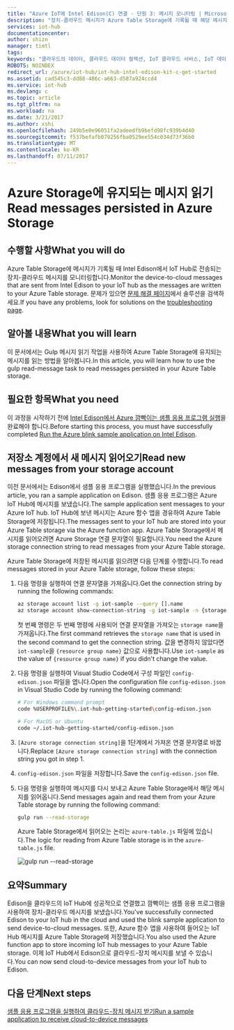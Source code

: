 ```yaml
---
title: "Azure IoT에 Intel Edison(C) 연결 - 단원 3: 메시지 모니터링 | Microsoft Docs"
description: "장치-클라우드 메시지가 Azure Table Storage에 기록될 때 해당 메시지를 모니터링합니다."
services: iot-hub
documentationcenter: 
author: shizn
manager: timtl
tags: 
keywords: "클라우드의 데이터, 클라우드 데이터 컬렉션, IoT 클라우드 서비스, IoT 데이터"
ROBOTS: NOINDEX
redirect_url: /azure/iot-hub/iot-hub-intel-edison-kit-c-get-started
ms.assetid: cad545c3-dd88-486c-a663-d587a924ccd4
ms.service: iot-hub
ms.devlang: c
ms.topic: article
ms.tgt_pltfrm: na
ms.workload: na
ms.date: 3/21/2017
ms.author: xshi
ms.openlocfilehash: 249b5e0e96051fa2adeedfb9befd98fc939b4d40
ms.sourcegitcommit: f537befafb079256fba0529ee554c034d73f36b0
ms.translationtype: MT
ms.contentlocale: ko-KR
ms.lasthandoff: 07/11/2017
---
```

# <a name="read-messages-persisted-in-azure-storage"></a><span data-ttu-id="62ecb-104">Azure Storage에 유지되는 메시지 읽기</span><span class="sxs-lookup"><span data-stu-id="62ecb-104">Read messages persisted in Azure Storage</span></span>
## <a name="what-you-will-do"></a><span data-ttu-id="62ecb-105">수행할 사항</span><span class="sxs-lookup"><span data-stu-id="62ecb-105">What you will do</span></span>
<span data-ttu-id="62ecb-106">Azure Table Storage에 메시지가 기록될 때 Intel Edison에서 IoT Hub로 전송되는 장치-클라우드 메시지를 모니터링합니다.</span><span class="sxs-lookup"><span data-stu-id="62ecb-106">Monitor the device-to-cloud messages that are sent from Intel Edison to your IoT hub as the messages are written to your Azure Table storage.</span></span> <span data-ttu-id="62ecb-107">문제가 있으면 [문제 해결 페이지][troubleshooting]에서 솔루션을 검색하세요.</span><span class="sxs-lookup"><span data-stu-id="62ecb-107">If you have any problems, look for solutions on the [troubleshooting page][troubleshooting].</span></span>

## <a name="what-you-will-learn"></a><span data-ttu-id="62ecb-108">알아볼 내용</span><span class="sxs-lookup"><span data-stu-id="62ecb-108">What you will learn</span></span>
<span data-ttu-id="62ecb-109">이 문서에서는 Gulp 메시지 읽기 작업을 사용하여 Azure Table Storage에 유지되는 메시지를 읽는 방법을 알아봅니다.</span><span class="sxs-lookup"><span data-stu-id="62ecb-109">In this article, you will learn how to use the gulp read-message task to read messages persisted in your Azure Table storage.</span></span>

## <a name="what-you-need"></a><span data-ttu-id="62ecb-110">필요한 항목</span><span class="sxs-lookup"><span data-stu-id="62ecb-110">What you need</span></span>
<span data-ttu-id="62ecb-111">이 과정을 시작하기 전에 [Intel Edison에서 Azure 깜빡이는 샘플 응용 프로그램 실행][run-the-azure-blink-sample-application-on-intel-edison]을 완료해야 합니다.</span><span class="sxs-lookup"><span data-stu-id="62ecb-111">Before starting this process, you must have successfully completed [Run the Azure blink sample application on Intel Edison][run-the-azure-blink-sample-application-on-intel-edison].</span></span>

## <a name="read-new-messages-from-your-storage-account"></a><span data-ttu-id="62ecb-112">저장소 계정에서 새 메시지 읽어오기</span><span class="sxs-lookup"><span data-stu-id="62ecb-112">Read new messages from your storage account</span></span>
<span data-ttu-id="62ecb-113">이전 문서에서는 Edison에서 샘플 응용 프로그램을 실행했습니다.</span><span class="sxs-lookup"><span data-stu-id="62ecb-113">In the previous article, you ran a sample application on Edison.</span></span> <span data-ttu-id="62ecb-114">샘플 응용 프로그램은 Azure IoT Hub에 메시지를 보냈습니다.</span><span class="sxs-lookup"><span data-stu-id="62ecb-114">The sample application sent messages to your Azure IoT hub.</span></span> <span data-ttu-id="62ecb-115">IoT Hub에 보낸 메시지는 Azure 함수 앱을 경유하여 Azure Table Storage에 저장됩니다.</span><span class="sxs-lookup"><span data-stu-id="62ecb-115">The messages sent to your IoT hub are stored into your Azure Table storage via the Azure function app.</span></span> <span data-ttu-id="62ecb-116">Azure Table Storage에서 메시지를 읽어오려면 Azure Storage 연결 문자열이 필요합니다.</span><span class="sxs-lookup"><span data-stu-id="62ecb-116">You need the Azure storage connection string to read messages from your Azure Table storage.</span></span>

<span data-ttu-id="62ecb-117">Azure Table Storage에 저장된 메시지를 읽으려면 다음 단계를 수행합니다.</span><span class="sxs-lookup"><span data-stu-id="62ecb-117">To read messages stored in your Azure Table storage, follow these steps:</span></span>

1. <span data-ttu-id="62ecb-118">다음 명령을 실행하여 연결 문자열을 가져옵니다.</span><span class="sxs-lookup"><span data-stu-id="62ecb-118">Get the connection string by running the following commands:</span></span>

   ```bash
   az storage account list -g iot-sample --query [].name
   az storage account show-connection-string -g iot-sample -n {storage name}
   ```

   <span data-ttu-id="62ecb-119">첫 번째 명령은 두 번째 명령에 사용되어 연결 문자열을 가져오는 `storage name`을 가져옵니다.</span><span class="sxs-lookup"><span data-stu-id="62ecb-119">The first command retrieves the `storage name` that is used in the second command to get the connection string.</span></span> <span data-ttu-id="62ecb-120">값을 변경하지 않았다면 `iot-sample`을 `{resource group name}` 값으로 사용합니다.</span><span class="sxs-lookup"><span data-stu-id="62ecb-120">Use `iot-sample` as the value of `{resource group name}` if you didn't change the value.</span></span>
2. <span data-ttu-id="62ecb-121">다음 명령을 실행하여 Visual Studio Code에서 구성 파일인 `config-edison.json` 파일을 엽니다.</span><span class="sxs-lookup"><span data-stu-id="62ecb-121">Open the configuration file `config-edison.json` in Visual Studio Code by running the following command:</span></span>

   ```bash
   # For Windows command prompt
   code %USERPROFILE%\.iot-hub-getting-started\config-edison.json

   # For MacOS or Ubuntu
   code ~/.iot-hub-getting-started/config-edison.json
   ```
3. <span data-ttu-id="62ecb-122">`[Azure storage connection string]`을 1단계에서 가져온 연결 문자열로 바꿉니다.</span><span class="sxs-lookup"><span data-stu-id="62ecb-122">Replace `[Azure storage connection string]` with the connection string you got in step 1.</span></span>
4. <span data-ttu-id="62ecb-123">`config-edison.json` 파일을 저장합니다.</span><span class="sxs-lookup"><span data-stu-id="62ecb-123">Save the `config-edison.json` file.</span></span>
5. <span data-ttu-id="62ecb-124">다음 명령을 실행하여 메시지를 다시 보내고 Azure Table Storage에서 해당 메시지를 읽어옵니다.</span><span class="sxs-lookup"><span data-stu-id="62ecb-124">Send messages again and read them from your Azure Table storage by running the following command:</span></span>

   ```bash
   gulp run --read-storage
   ```

   <span data-ttu-id="62ecb-125">Azure Table Storage에서 읽어오는 논리는 `azure-table.js` 파일에 있습니다.</span><span class="sxs-lookup"><span data-stu-id="62ecb-125">The logic for reading from Azure Table storage is in the `azure-table.js` file.</span></span>

   ![gulp run --read-storage][gulp run]

## <a name="summary"></a><span data-ttu-id="62ecb-127">요약</span><span class="sxs-lookup"><span data-stu-id="62ecb-127">Summary</span></span>
<span data-ttu-id="62ecb-128">Edison을 클라우드의 IoT Hub에 성공적으로 연결했고 깜빡이는 샘플 응용 프로그램을 사용하여 장치-클라우드 메시지를 보냈습니다.</span><span class="sxs-lookup"><span data-stu-id="62ecb-128">You've successfully connected Edison to your IoT hub in the cloud and used the blink sample application to send device-to-cloud messages.</span></span> <span data-ttu-id="62ecb-129">또한, Azure 함수 앱을 사용하여 들어오는 IoT Hub 메시지를 Azure Table Storage에 저장했습니다.</span><span class="sxs-lookup"><span data-stu-id="62ecb-129">You also used the Azure function app to store incoming IoT hub messages to your Azure Table storage.</span></span> <span data-ttu-id="62ecb-130">이제 IoT Hub에서 Edison으로 클라우드-장치 메시지를 보낼 수 있습니다.</span><span class="sxs-lookup"><span data-stu-id="62ecb-130">You can now send cloud-to-device messages from your IoT hub to Edison.</span></span>

## <a name="next-steps"></a><span data-ttu-id="62ecb-131">다음 단계</span><span class="sxs-lookup"><span data-stu-id="62ecb-131">Next steps</span></span>
<span data-ttu-id="62ecb-132">[샘플 응용 프로그램을 실행하여 클라우드-장치 메시지 받기][receive-cloud-to-device-messages]</span><span class="sxs-lookup"><span data-stu-id="62ecb-132">[Run a sample application to receive cloud-to-device messages][receive-cloud-to-device-messages]</span></span>
<!-- Images and links -->

[troubleshooting]: iot-hub-intel-edison-kit-c-troubleshooting.md
[run-the-azure-blink-sample-application-on-intel-edison]: iot-hub-intel-edison-kit-c-lesson3-run-azure-blink.md
[gulp run]: media/iot-hub-intel-edison-lessons/lesson3/gulp_read_message_c.png
[receive-cloud-to-device-messages]: iot-hub-intel-edison-kit-c-lesson4-send-cloud-to-device-messages.md